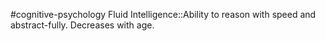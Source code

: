#cognitive-psychology 
Fluid Intelligence::Ability to reason with speed and abstract-fully. Decreases with age.
<!--SR:!2024-04-09,2,230-->